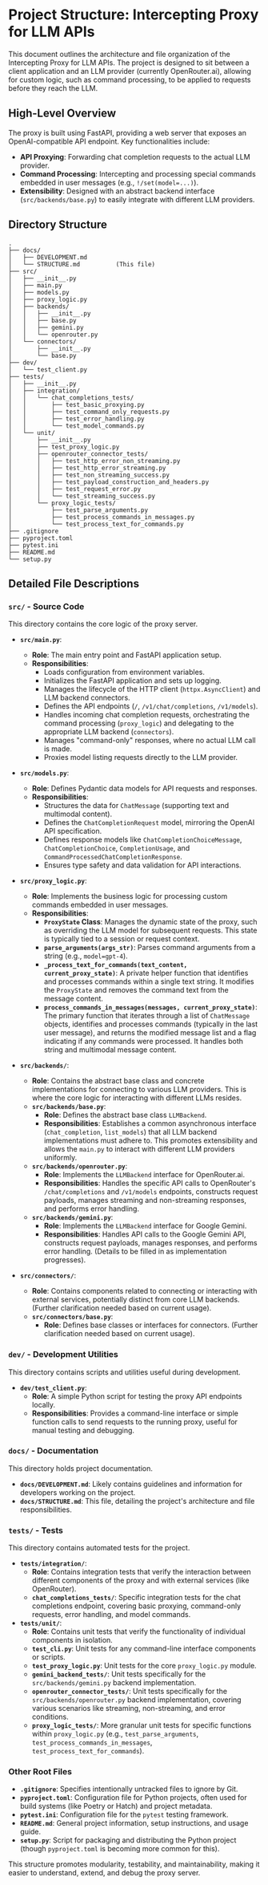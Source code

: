 # Project Structure: Intercepting Proxy for LLM APIs

This document outlines the architecture and file organization of the Intercepting Proxy for LLM APIs. The project is designed to sit between a client application and an LLM provider (currently OpenRouter.ai), allowing for custom logic, such as command processing, to be applied to requests before they reach the LLM.

## High-Level Overview

The proxy is built using FastAPI, providing a web server that exposes an OpenAI-compatible API endpoint. Key functionalities include:
*   **API Proxying**: Forwarding chat completion requests to the actual LLM provider.
*   **Command Processing**: Intercepting and processing special commands embedded in user messages (e.g., `!/set(model=...)`).
*   **Extensibility**: Designed with an abstract backend interface (`src/backends/base.py`) to easily integrate with different LLM providers.

## Directory Structure

```
.
├── docs/
│   ├── DEVELOPMENT.md
│   └── STRUCTURE.md          (This file)
├── src/
│   ├── __init__.py
│   ├── main.py
│   ├── models.py
│   ├── proxy_logic.py
│   ├── backends/
│   │   ├── __init__.py
│   │   ├── base.py
│   │   ├── gemini.py
│   │   └── openrouter.py
│   └── connectors/
│       ├── __init__.py
│       └── base.py
├── dev/
│   └── test_client.py
├── tests/
│   ├── __init__.py
│   ├── integration/
│   │   └── chat_completions_tests/
│   │       ├── test_basic_proxying.py
│   │       ├── test_command_only_requests.py
│   │       ├── test_error_handling.py
│   │       └── test_model_commands.py
│   └── unit/
│       ├── __init__.py
│       ├── test_proxy_logic.py
│       ├── openrouter_connector_tests/
│       │   ├── test_http_error_non_streaming.py
│       │   ├── test_http_error_streaming.py
│       │   ├── test_non_streaming_success.py
│       │   ├── test_payload_construction_and_headers.py
│       │   ├── test_request_error.py
│       │   └── test_streaming_success.py
│       └── proxy_logic_tests/
│           ├── test_parse_arguments.py
│           ├── test_process_commands_in_messages.py
│           └── test_process_text_for_commands.py
├── .gitignore
├── pyproject.toml
├── pytest.ini
├── README.md
└── setup.py
```

## Detailed File Descriptions

### `src/` - Source Code

This directory contains the core logic of the proxy server.

*   **`src/main.py`**:
    *   **Role**: The main entry point and FastAPI application setup.
    *   **Responsibilities**:
        *   Loads configuration from environment variables.
        *   Initializes the FastAPI application and sets up logging.
        *   Manages the lifecycle of the HTTP client (`httpx.AsyncClient`) and LLM backend connectors.
        *   Defines the API endpoints (`/`, `/v1/chat/completions`, `/v1/models`).
        *   Handles incoming chat completion requests, orchestrating the command processing (`proxy_logic`) and delegating to the appropriate LLM backend (`connectors`).
        *   Manages "command-only" responses, where no actual LLM call is made.
        *   Proxies model listing requests directly to the LLM provider.

*   **`src/models.py`**:
    *   **Role**: Defines Pydantic data models for API requests and responses.
    *   **Responsibilities**:
        *   Structures the data for `ChatMessage` (supporting text and multimodal content).
        *   Defines the `ChatCompletionRequest` model, mirroring the OpenAI API specification.
        *   Defines response models like `ChatCompletionChoiceMessage`, `ChatCompletionChoice`, `CompletionUsage`, and `CommandProcessedChatCompletionResponse`.
        *   Ensures type safety and data validation for API interactions.

*   **`src/proxy_logic.py`**:
    *   **Role**: Implements the business logic for processing custom commands embedded in user messages.
    *   **Responsibilities**:
        *   **`ProxyState` Class**: Manages the dynamic state of the proxy, such as overriding the LLM model for subsequent requests. This state is typically tied to a session or request context.
        *   **`parse_arguments(args_str)`**: Parses command arguments from a string (e.g., `model=gpt-4`).
        *   **`_process_text_for_commands(text_content, current_proxy_state)`**: A private helper function that identifies and processes commands within a single text string. It modifies the `ProxyState` and removes the command text from the message content.
        *   **`process_commands_in_messages(messages, current_proxy_state)`**: The primary function that iterates through a list of `ChatMessage` objects, identifies and processes commands (typically in the last user message), and returns the modified message list and a flag indicating if any commands were processed. It handles both string and multimodal message content.

*   **`src/backends/`**:
    *   **Role**: Contains the abstract base class and concrete implementations for connecting to various LLM providers. This is where the core logic for interacting with different LLMs resides.
    *   **`src/backends/base.py`**:
        *   **Role**: Defines the abstract base class `LLMBackend`.
        *   **Responsibilities**: Establishes a common asynchronous interface (`chat_completion`, `list_models`) that all LLM backend implementations must adhere to. This promotes extensibility and allows the `main.py` to interact with different LLM providers uniformly.
    *   **`src/backends/openrouter.py`**:
        *   **Role**: Implements the `LLMBackend` interface for OpenRouter.ai.
        *   **Responsibilities**: Handles the specific API calls to OpenRouter's `/chat/completions` and `/v1/models` endpoints, constructs request payloads, manages streaming and non-streaming responses, and performs error handling.
    *   **`src/backends/gemini.py`**:
        *   **Role**: Implements the `LLMBackend` interface for Google Gemini.
        *   **Responsibilities**: Handles API calls to the Google Gemini API, constructs request payloads, manages responses, and performs error handling. (Details to be filled in as implementation progresses).

*   **`src/connectors/`**:
    *   **Role**: Contains components related to connecting or interacting with external services, potentially distinct from core LLM backends. (Further clarification needed based on current usage).
    *   **`src/connectors/base.py`**:
        *   **Role**: Defines base classes or interfaces for connectors. (Further clarification needed based on current usage).

### `dev/` - Development Utilities

This directory contains scripts and utilities useful during development.

*   **`dev/test_client.py`**:
    *   **Role**: A simple Python script for testing the proxy API endpoints locally.
    *   **Responsibilities**: Provides a command-line interface or simple function calls to send requests to the running proxy, useful for manual testing and debugging.

### `docs/` - Documentation

This directory holds project documentation.

*   **`docs/DEVELOPMENT.md`**: Likely contains guidelines and information for developers working on the project.
*   **`docs/STRUCTURE.md`**: This file, detailing the project's architecture and file responsibilities.

### `tests/` - Tests

This directory contains automated tests for the project.

*   **`tests/integration/`**:
    *   **Role**: Contains integration tests that verify the interaction between different components of the proxy and with external services (like OpenRouter).
    *   **`chat_completions_tests/`**: Specific integration tests for the chat completions endpoint, covering basic proxying, command-only requests, error handling, and model commands.
*   **`tests/unit/`**:
    *   **Role**: Contains unit tests that verify the functionality of individual components in isolation.
    *   **`test_cli.py`**: Unit tests for any command-line interface components or scripts.
    *   **`test_proxy_logic.py`**: Unit tests for the core `proxy_logic.py` module.
    *   **`gemini_backend_tests/`**: Unit tests specifically for the `src/backends/gemini.py` backend implementation.
    *   **`openrouter_connector_tests/`**: Unit tests specifically for the `src/backends/openrouter.py` backend implementation, covering various scenarios like streaming, non-streaming, and error conditions.
    *   **`proxy_logic_tests/`**: More granular unit tests for specific functions within `proxy_logic.py` (e.g., `test_parse_arguments`, `test_process_commands_in_messages`, `test_process_text_for_commands`).

### Other Root Files

*   **`.gitignore`**: Specifies intentionally untracked files to ignore by Git.
*   **`pyproject.toml`**: Configuration file for Python projects, often used for build systems (like Poetry or Hatch) and project metadata.
*   **`pytest.ini`**: Configuration file for the `pytest` testing framework.
*   **`README.md`**: General project information, setup instructions, and usage guide.
*   **`setup.py`**: Script for packaging and distributing the Python project (though `pyproject.toml` is becoming more common for this).

This structure promotes modularity, testability, and maintainability, making it easier to understand, extend, and debug the proxy server.

